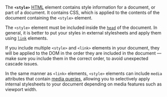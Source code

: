 The **`<style>`** [HTML](https://developer.mozilla.org/en-US/docs/Web/HTML) element contains style information for a document, or part of a document. It contains CSS, which is applied to the contents of the document containing the `<style>` element.

The `<style>` element must be included inside the [`head`](head!) of the document. In general, it is better to put your styles in external stylesheets and apply them using [`link`](link!) elements.

If you include multiple `<style>` and `<link>` elements in your document, they will be applied to the DOM in the order they are included in the document — make sure you include them in the correct order, to avoid unexpected cascade issues.

In the same manner as `<link>` elements, `<style>` elements can include `media` attributes that contain [media queries](https://developer.mozilla.org/en-US/docs/Web/CSS/Media_Queries), allowing you to selectively apply internal stylesheets to your document depending on media features such as viewport width.
